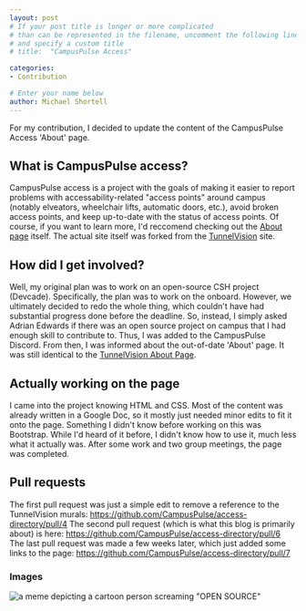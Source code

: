 ```yaml
---
layout: post
# If your post title is longer or more complicated
# than can be represented in the filename, uncomment the following line
# and specify a custom title
# title:  "CampusPulse Access"

categories: 
- Contribution

# Enter your name below
author: Michael Shortell
---
```


For my contribution, I decided to update the content of the CampusPulse Access 'About' page. 

## What is CampusPulse access?
CampusPulse access is a project with the goals of making it easier to report problems with accessability-related "access points" around campus (notably elveators, wheelchair lifts, automatic doors, etc.), avoid broken access points, and keep up-to-date with the status of access points. Of course, if you want to learn more, I'd reccomend checking out the [About page](https://access.campuspulse.app/about) itself. The actual site itself was forked from the [TunnelVision](https://github.com/wilsonmcdade/tunnelvision) site.

## How did I get involved?
Well, my original plan was to work on an open-source CSH project (Devcade). Specifically, the plan was to work on the onboard. However, we ultimately decided to redo the whole thing, which couldn't have had substantial progress done before the deadline. So, instead, I simply asked Adrian Edwards if there was an open source project on campus that I had enough skill to contribute to. Thus, I was added to the CampusPulse Discord. From then, I was informed about the out-of-date 'About' page. It was still identical to the [TunnelVision About Page](https://tunnelvision.csh.rit.edu/about).

## Actually working on the page
I came into the project knowing HTML and CSS. Most of the content was already written in a Google Doc, so it mostly just needed minor edits to fit it onto the page. Something I didn't know before working on this was Bootstrap. While I'd heard of it before, I didn't know how to use it, much less what it actually was. After some work and two group meetings, the page was completed. 

## Pull requests
The first pull request was just a simple edit to remove a reference to the TunnelVision murals: https://github.com/CampusPulse/access-directory/pull/4
The second pull request (which is what this blog is primarily about) is here: https://github.com/CampusPulse/access-directory/pull/6
The last pull request was made a few weeks later, which just added some links to the page: https://github.com/CampusPulse/access-directory/pull/7

### Images

![a meme depicting a cartoon person screaming "OPEN SOURCE"](https://ankitrokdeonsns.github.io/assets/img/open_source.jpeg)


